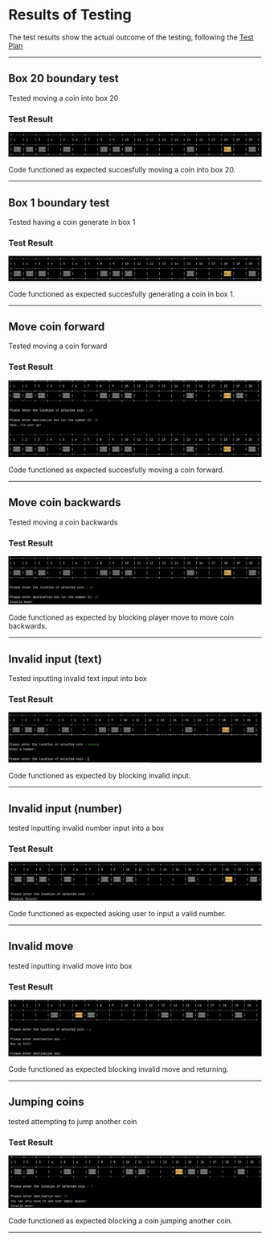 # Results of Testing

The test results show the actual outcome of the testing, following the [Test Plan](test-plan.md)

---

## Box 20 boundary test
Tested moving a coin into box 20


### Test Result
![box_20.png](<screenshots/box_20.png>)

Code functioned as expected succesfully moving a coin into box 20.

---

## Box 1 boundary test
Tested having a coin generate in box 1


### Test Result
![box_1.png](<screenshots/box_20.png>)

Code functioned as expected succesfully generating a coin in box 1.

---

## Move coin forward
Tested moving a coin forward


### Test Result
![forward.png](<screenshots/forward.png>)

Code functioned as expected succesfully moving a coin forward.

---

## Move coin backwards
Tested moving a coin backwards


### Test Result
![backwards.png](<screenshots/backwards.png>)

Code functioned as expected by blocking player move to move coin backwards.

---


## Invalid input (text)
Tested inputting invalid text input into box


### Test Result
![inv_txt.png](<screenshots/inv_txt.png>)

Code functioned as expected by blocking invalid input.

---

## Invalid input (number)
tested inputting invalid number input into a box


### Test Result
![inv_num.png](<screenshots/inv_num.png>)

Code functioned as expected asking user to input a valid number.

---
## Invalid move
tested inputting invalid move into box


### Test Result
![inv_move.png](<screenshots/inv_move.png>)

Code functioned as expected blocking invalid move and returning.

---
## Jumping coins
tested attempting to jump another coin


### Test Result
![jump_coin.png](<screenshots/jump_coin.png>)

Code functioned as expected blocking a coin jumping another coin.

---
